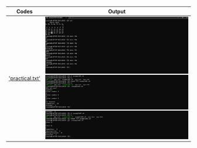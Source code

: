| Codes | Output |
|-------|--------|
|['practical.txt'](./Codes/practical.txt)|![01.png](./Output/01.png)![02.png](./Output/02.png)![03.png](./Output/03.png)|

